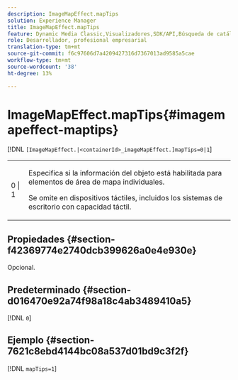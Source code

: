 ```yaml
---
description: ImageMapEffect.mapTips
solution: Experience Manager
title: ImageMapEffect.mapTips
feature: Dynamic Media Classic,Visualizadores,SDK/API,Búsqueda de catálogos electrónicos
role: Desarrollador, profesional empresarial
translation-type: tm+mt
source-git-commit: f6c97606d7a4209427316d7367013ad9585a5cae
workflow-type: tm+mt
source-wordcount: '38'
ht-degree: 13%

---
```



# ImageMapEffect.mapTips{#imagemapeffect-maptips}

[!DNL `[ImageMapEffect.|<containerId>_imageMapEffect.]mapTips=0|1`]

<table id="table_3DBC5A70C9264CECA1CB3D1D08CEDF31"> 
 <tbody> 
  <tr> 
   <td colname="col1"> <p><span class="codeph"> 0 | 1</span> </p> </td> 
   <td colname="col2"> <p> Especifica si la información del objeto está habilitada para elementos de área de mapa individuales. </p> <p> Se omite en dispositivos táctiles, incluidos los sistemas de escritorio con capacidad táctil. </p> </td> 
  </tr> 
 </tbody> 
</table>

## Propiedades {#section-f42369774e2740dcb399626a0e4e930e}

Opcional.

## Predeterminado {#section-d016470e92a74f98a18c4ab3489410a5}

[!DNL `0`]

## Ejemplo {#section-7621c8ebd4144bc08a537d01bd9c3f2f}

[!DNL `mapTips=1`]
